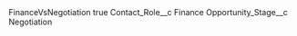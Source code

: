 <?xml version="1.0" encoding="UTF-8"?>
<CustomMetadata xmlns="http://soap.sforce.com/2006/04/metadata" xmlns:xsi="http://www.w3.org/2001/XMLSchema-instance" xmlns:xsd="http://www.w3.org/2001/XMLSchema">
    <label>FinanceVsNegotiation</label>
    <protected>true</protected>
    <values>
        <field>Contact_Role__c</field>
        <value xsi:type="xsd:string">Finance</value>
    </values>
    <values>
        <field>Opportunity_Stage__c</field>
        <value xsi:type="xsd:string">Negotiation</value>
    </values>
</CustomMetadata>
